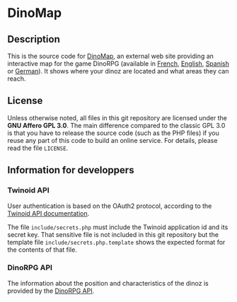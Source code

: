 # DinoMap

## Description

This is the source code for [DinoMap](http://dinomap.twinpedia.com/),
an external web site providing an interactive map for the game DinoRPG
(available in [French](http://www.dinorpg.com/),
[English](http://en.dinorpg.com/), [Spanish](http://es.dinorpg.com/)
or [German](http://www.dinorpg.de/)).  It shows where your dinoz are
located and what areas they can reach.

## License

Unless otherwise noted, all files in this git repository are licensed
under the **GNU Affero GPL 3.0**.  The main difference compared to the
classic GPL 3.0 is that you have to release the source code (such as
the PHP files) if you reuse any part of this code to build an online
service.  For details, please read the file `LICENSE`.

## Information for developpers

### Twinoid API

User authentication is based on the OAuth2 protocol, according to the
[Twinoid API documentation](http://twinoid.com/developers/doc).

The file `include/secrets.php` must include the Twinoid application id
and its secret key.  That sensitive file is not included in this git
repository but the template file `include/secrets.php.template` shows
the expected format for the contents of that file.

### DinoRPG API

The information about the position and characteristics of the dinoz is
provided by the [DinoRPG API](http://www.dinorpg.com/tid/api).
